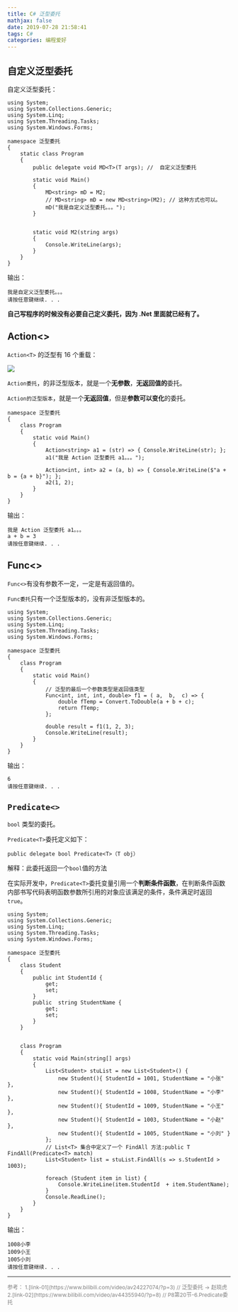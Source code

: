 ```yaml
---
title: C# 泛型委托
mathjax: false
date: 2019-07-28 21:58:41
tags: C#
categories: 编程爱好
---
```


## 自定义泛型委托

自定义泛型委托：
<!--more-->

```CSharp
using System;
using System.Collections.Generic;
using System.Linq;
using System.Threading.Tasks;
using System.Windows.Forms;

namespace 泛型委托
{
    static class Program
    {
        public delegate void MD<T>(T args); //  自定义泛型委托

        static void Main()
        {
            MD<string> mD = M2;
            // MD<string> mD = new MD<string>(M2); // 这种方式也可以。
            mD("我是自定义泛型委托。。。");
        }


        static void M2(string args)
        {
            Console.WriteLine(args);
        }
    }
}
```

输出：

```
我是自定义泛型委托。。。
请按任意键继续. . .
```

**自己写程序的时候没有必要自己定义委托，因为 .Net 里面就已经有了。**

## Action<>

`Action<T>` 的泛型有 16 个重载：

![](http://image.huvjie.com/190728N02_img01.jpg)

`Action委托`，的非泛型版本，就是一个**无参数**，**无返回值的**委托。

`Action的泛型版本`，就是一个**无返回值**，但是**参数可以变化**的委托。

```CSharp
namespace 泛型委托
{
    class Program
    {
        static void Main()
        {
            Action<string> a1 = (str) => { Console.WriteLine(str); };
            a1("我是 Action 泛型委托 a1。。。");

            Action<int, int> a2 = (a, b) => { Console.WriteLine($"a + b = {a + b}"); };
            a2(1, 2);
        }
    }
}
```

输出：

```
我是 Action 泛型委托 a1。。。
a + b = 3
请按任意键继续. . .
```

## Func<>

`Func<>`有没有参数不一定，一定是有返回值的。

`Func委托`只有一个泛型版本的，没有非泛型版本的。

```CSharp
using System;
using System.Collections.Generic;
using System.Linq;
using System.Threading.Tasks;
using System.Windows.Forms;

namespace 泛型委托
{
    class Program
    {
        static void Main()
        {
            // 泛型的最后一个参数类型是返回值类型
            Func<int, int, int, double> f1 = ( a,  b,  c) => {
                double fTemp = Convert.ToDouble(a + b + c);
                return fTemp;
            };

            double result = f1(1, 2, 3);
            Console.WriteLine(result);
        }
    }
}
```

输出：

```
6
请按任意键继续. . .
```

## `Predicate<>`

`bool` 类型的委托。

`Predicate<T>`委托定义如下：  

```
public delegate bool Predicate<T>（T obj）
```

解释：此委托返回一个`bool`值的方法  

在实际开发中，`Predicate<T>`委托变量引用一个**判断条件函数**，在判断条件函数内部书写代码表明函数参数所引用的对象应该满足的条件，条件满足时返回`true`。

```CSharp
using System;
using System.Collections.Generic;
using System.Linq;
using System.Threading.Tasks;
using System.Windows.Forms;

namespace 泛型委托
{
    class Student
    {
        public int StudentId {
            get;
            set;
        }
        public  string StudentName {
            get;
            set;
        }
    }


    class Program
    {
        static void Main(string[] args)
        {
            List<Student> stuList = new List<Student>() {
                new Student(){ StudentId = 1001, StudentName = "小张" },
                new Student(){ StudentId = 1008, StudentName = "小李" },
                new Student(){ StudentId = 1009, StudentName = "小王" },
                new Student(){ StudentId = 1003, StudentName = "小赵" },
                new Student(){ StudentId = 1005, StudentName = "小刘" }
            };
            // List<T> 集合中定义了一个 FindAll 方法:public T FindAll(Predicate<T> match)
            List<Student> list = stuList.FindAll(s => s.StudentId > 1003);

            foreach (Student item in list) {
                Console.WriteLine(item.StudentId  + item.StudentName);
            }
            Console.ReadLine();
        }
    }
}
```

输出：

```
1008小李
1009小王
1005小刘
请按任意键继续. . .
```

<hr/>
<span style="color:gray;font-size:12px">
参考： 
1.[link-01](https://www.bilibili.com/video/av24227074/?p=3)  // 泛型委托 -> 赵晓虎
2.[link-02](https://www.bilibili.com/video/av44355940/?p=8)  // P8第20节-6.Predicate委托
</span>
